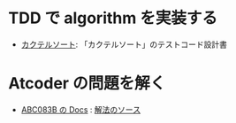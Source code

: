 # TDD で algorithm を実装する

- [カクテルソート](./requirements/cocktail_sort.md): 「カクテルソート」のテストコード設計書

# Atcoder の問題を解く

- [ABC083B の Docs](./docs/Atcoder/ABC083B.md) : [解法のソース](./Atcoder/ABC083B.py)
